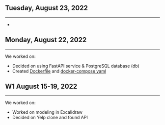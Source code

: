 ## Tuesday, August 23, 2022
---
* 

## Monday, August 22, 2022
---
We worked on:
* Decided on using FastAPI service & PostgreSQL database (db)
* Created [Dockerfile](../relational-data/Dockerfile.dev) and [docker-compose yaml](../docker-compose.yml)


## W1 August 15-19, 2022
---
We worked on:
* Worked on modeling in Excalidraw
* Decided on Yelp clone and found API